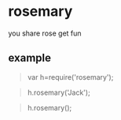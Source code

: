 # rosemary

you share rose get fun

## example

> var h=require('rosemary');

> h.rosemary('Jack'); 

> h.rosemary();


